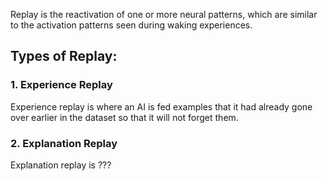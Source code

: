 Replay is the reactivation of one or more neural patterns, which are similar to the activation patterns seen during waking experiences.


## Types of Replay:

### 1. Experience Replay
Experience replay is where an AI is fed examples that it had already gone over earlier in the dataset so that it will not forget them.

### 2. Explanation Replay
Explanation replay is ???